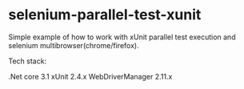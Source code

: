 # selenium-parallel-test-xunit
Simple example of how to work with xUnit parallel test execution and selenium multibrowser(chrome/firefox).

Tech stack:

.Net core 3.1
xUnit 2.4.x
WebDriverManager 2.11.x
